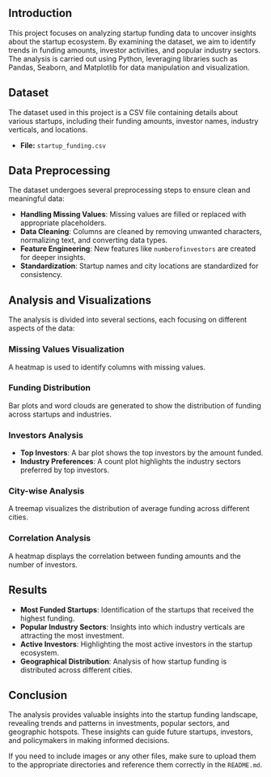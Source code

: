 ## Introduction
This project focuses on analyzing startup funding data to uncover insights about the startup ecosystem. By examining the dataset, we aim to identify trends in funding amounts, investor activities, and popular industry sectors. The analysis is carried out using Python, leveraging libraries such as Pandas, Seaborn, and Matplotlib for data manipulation and visualization.

## Dataset
The dataset used in this project is a CSV file containing details about various startups, including their funding amounts, investor names, industry verticals, and locations.

- **File:** `startup_funding.csv`


## Data Preprocessing
The dataset undergoes several preprocessing steps to ensure clean and meaningful data:
- **Handling Missing Values**: Missing values are filled or replaced with appropriate placeholders.
- **Data Cleaning**: Columns are cleaned by removing unwanted characters, normalizing text, and converting data types.
- **Feature Engineering**: New features like `numberofinvestors` are created for deeper insights.
- **Standardization**: Startup names and city locations are standardized for consistency.

## Analysis and Visualizations
The analysis is divided into several sections, each focusing on different aspects of the data:

### Missing Values Visualization
A heatmap is used to identify columns with missing values.

### Funding Distribution
Bar plots and word clouds are generated to show the distribution of funding across startups and industries.

### Investors Analysis
- **Top Investors**: A bar plot shows the top investors by the amount funded.
- **Industry Preferences**: A count plot highlights the industry sectors preferred by top investors.

### City-wise Analysis
A treemap visualizes the distribution of average funding across different cities.

### Correlation Analysis
A heatmap displays the correlation between funding amounts and the number of investors.

## Results
- **Most Funded Startups**: Identification of the startups that received the highest funding.
- **Popular Industry Sectors**: Insights into which industry verticals are attracting the most investment.
- **Active Investors**: Highlighting the most active investors in the startup ecosystem.
- **Geographical Distribution**: Analysis of how startup funding is distributed across different cities.

## Conclusion
The analysis provides valuable insights into the startup funding landscape, revealing trends and patterns in investments, popular sectors, and geographic hotspots. These insights can guide future startups, investors, and policymakers in making informed decisions.


If you need to include images or any other files, make sure to upload them to the appropriate directories and reference them correctly in the `README.md`.
